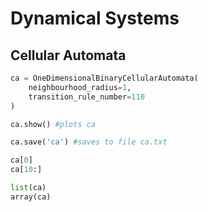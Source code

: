 # Dynamical Systems

## Cellular Automata
```python
ca = OneDimensionalBinaryCellularAutomata(
    neighbourhood_radius=1,
    transition_rule_number=110
)

ca.show() #plots ca

ca.save('ca') #saves to file ca.txt

ca[0]
ca[10:]

list(ca)
array(ca)
```